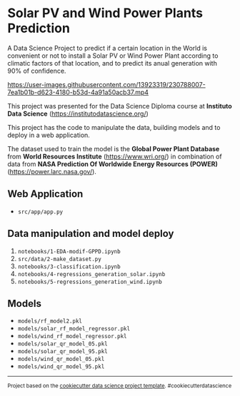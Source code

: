 Solar PV and Wind Power Plants Prediction
==============================

A Data Science Project to predict if a certain location in the World is convenient or not to install a Solar PV or Wind Power Plant according to climatic factors of that location, and to predict its anual generation with 90% of confidence.


https://user-images.githubusercontent.com/13923319/230788007-7ea1b01b-d623-4180-b53d-4a91a50acb37.mp4


This project was presented for the Data Science Diploma course at **Instituto Data Science** (https://institutodatascience.org/)

This project has the code to manipulate the data, building models and to deploy in a web application.

<!-- ![Map Solar USA](/reports/figures/img_readme/usa_solar.jpg) -->

<!-- ![Map Wind Arg](/reports/figures/img_readme/arg_wind.jpg) -->

The dataset used to train the model is the **Global Power Plant Database** from **World Resources Institute** (https://www.wri.org/) in combination of data from **NASA Prediction Of Worldwide Energy Resources (POWER)** (https://power.larc.nasa.gov/).


<!-- ![XGBoost Classification Report](/reports/figures/img_readme/class_report.jpg) -->

## Web Application
- `src/app/app.py`

## Data manipulation and model deploy
1. `notebooks/1-EDA-modif-GPPD.ipynb`
2. `src/data/2-make_dataset.py`
3. `notebooks/3-classification.ipynb`
4. `notebooks/4-regressions_generation_solar.ipynb`
5. `notebooks/5-regressions_generation_wind.ipynb`

## Models
- `models/rf_model2.pkl`
- `models/solar_rf_model_regressor.pkl`
- `models/wind_rf_model_regressor.pkl`
- `models/solar_qr_model_05.pkl`
- `models/solar_qr_model_95.pkl`
- `models/wind_qr_model_05.pkl`
- `models/wind_qr_model_95.pkl`


--------

<p><small>Project based on the <a target="_blank" href="https://drivendata.github.io/cookiecutter-data-science/">cookiecutter data science project template</a>. #cookiecutterdatascience</small></p>
